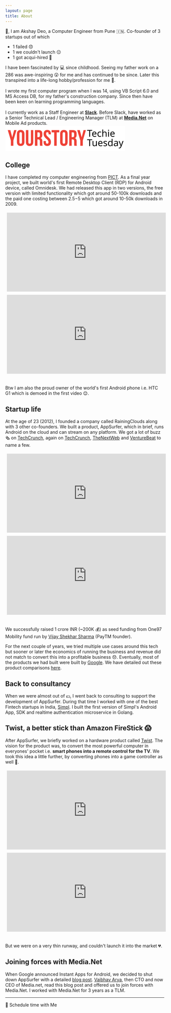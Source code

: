 ```yaml
---
layout: page
title: About
---
```


<div class="container" style="padding:0;">
    <div class="row">
        <div class="col-12">
            👋, I am Akshay Deo, a Computer Engineer from Pune 🇮🇳. Co-founder of 3 startups out of which
            <ul>
            <li>1 failed 😞</li> 
            <li>1 we couldn't launch 😐</li> 
            <li>1 got acqui-hired 🙌</li> 
            </ul>                                              
            I have been fascinated by 💻  since childhood. Seeing my father work on a 286 was awe-inspiring 😲 for me and has continued to be since. Later this transpired into a life-long hobby/profession for me 💼.
            <br/><br/>                        
            I wrote my first computer program when I was 14, using VB Script 6.0 and MS Access DB, for my father's construction company. Since then have been keen on learning programming languages.
            <br/><br/>                        
        </div>
    </div>
</div>
I currently work as a Staff Engineer at <a style="font-weight:bold;" href="https://slack.com">Slack</a>. Before Slack, have worked as a Senior Technical Lead / Engineering Manager (TLM) at <a style="font-weight:bold;" href="https://media.net">Media.Net</a> on Mobile Ad products.
<br/>            
<a href="https://yourstory.com/2015/12/techie-tuesdays-akshay-deo" target="_blank"><img class="rounded mx-auto d-block" src="/public/images/yourstory.svg" height="80px" /></a>

<h2>College</h2>

I have completed my computer engineering from [PICT](https://en.wikipedia.org/wiki/Pune_Institute_of_Computer_Technology). As a final year project, we built world's first Remote Desktop Client (RDP) for Android device, called Omnidesk. We had released this app in two versions, the free version with limited functionality which got around 50-100k downloads and the paid one costing between 2.5$-5$ which got around 10-50k downloads in 2009.

<div class="container">
<div class="row">
<div class="col-sm-12 col-md-6">
<div class="">
<iframe style="display:block;margin:auto;min-height:250px;padding:5px;" width="100%"  src="https://www.youtube.com/embed/TnFzN63JRUE" frameborder="0" allow="accelerometer; autoplay; encrypted-media; gyroscope; picture-in-picture" allowfullscreen></iframe>
</div>
</div>
<div class="col-sm-12 col-md-6">
<div class="">
<iframe style="display:block;margin:auto;min-height:250px;padding:5px;" width="100%"  src="https://www.youtube.com/embed/j5iVAvu9V-g" frameborder="0" allow="accelerometer; autoplay; encrypted-media; gyroscope; picture-in-picture" allowfullscreen></iframe>
</div>
</div>
</div>
</div>
<br/>

Btw I am also the proud owner of the world's first Android phone i.e. HTC G1 which is demoed in the first video 😌.

<h2>Startup life</h2>

At the age of 23 (2012), I founded a company called RainingClouds along with 3 other co-founders. We built a product, AppSurfer, which in brief, runs Android on the cloud and can stream on any platform. We got a lot of buzz 🗞 on [TechCrunch](https://techcrunch.com/2012/10/11/appsurfer-takes-android-apps-to-the-browser-lets-you-embed-them-anywhere/), again on [TechCrunch](https://techcrunch.com/2013/03/21/try-before-you-buy-app-demo-platform-appsurfer-lets-you-test-apps-on-facebook-debuts-an-android-app-of-its-own/), [TheNextWeb](https://thenextweb.com/apps/2012/11/27/try-before-you-buy-appsurfer-lets-d/#.tnw_lJ48mLih) and [VentureBeat](https://venturebeat.com/2013/01/21/appsurfer-adds-tablet-apps-to-web-based-try-before-you-buy-android-app-demos/) to name a few.

<div class="container">
<div class="row">
<div class="col-sm-12 col-md-6">
<div class="">
<iframe style="display:block;margin:auto;min-height:250px;padding:5px;" width="100%"  src="https://www.youtube.com/embed/JqryuQDXge8" frameborder="0" allow="accelerometer; autoplay; encrypted-media; gyroscope; picture-in-picture" allowfullscreen></iframe>
</div>
</div>
<div class="col-sm-12 col-md-6">
<div class="">
<iframe style="display:block;margin:auto;min-height:250px;padding:5px;" width="100%"  src="https://www.youtube.com/embed/BYfpWyvj-r0" frameborder="0" allow="accelerometer; autoplay; encrypted-media; gyroscope; picture-in-picture" allowfullscreen></iframe>
</div>
</div>
</div>
</div>
<br/>

We successfully raised 1 crore INR (~200K 💰) as seed funding from One97 Mobility fund run by [Vijay Shekhar Sharma](https://en.wikipedia.org/wiki/Vijay_Shekhar_Sharma) (PayTM founder).

For the next couple of years, we tried multiple use cases around this tech but sooner or later the economics of running the business and revenue did not match to convert this into a profitable business 😞. Eventually, most of the products we had built were built by [Google](https://google.com). We have detailed out these product comparisons [here](https://blog.appsurfer.com/post/145253504285/appsurfer-bids-adieu).

<h2>Back to consultancy</h2>

When we were almost out of 💵, I went back to consulting to support the development of AppSurfer. During that time I worked with one of the best Fintech startups in India, [Simpl](https://getsimpl.com). I built the first version of Simpl's Android App, SDK and realtime authentication microservice in Golang.

<h2>Twist, a better stick than Amazon FireStick 😱</h2>

After AppSurfer, we briefly worked on a hardware product called [Twist](https://web.archive.org/web/20151030065825/http://www.gettwist.tv/). The vision for the product was, to convert the most powerful computer in everyones' pocket i.e. **smart phones into a remote control for the TV**. We took this idea a little further, by converting phones into a game controller as well 🤩.

<div class="container">
<div class="row">
<div class="col-sm-12 col-md-6">
<iframe style="display:block;margin:auto;min-height:250px;padding:5px;" width="100%" src="https://www.youtube.com/embed/yuCPw8l_kts" frameborder="0" allow="accelerometer; autoplay; encrypted-media; gyroscope; picture-in-picture" allowfullscreen></iframe>
</div>
<div class="col-sm-12 col-md-6">
<iframe width="100%" style="display:block;margin:auto;min-height:250px;padding:5px;"  src="https://www.youtube.com/embed/rRIiOL4-Fho" frameborder="0" allow="accelerometer; autoplay; encrypted-media; gyroscope; picture-in-picture" allowfullscreen></iframe>
</div>
</div>
<br/>
</div>

But we were on a very thin runway, and couldn't launch it into the market 💔.

<h2>Joining forces with Media.Net</h2>

When Google announced Instant Apps for Android, we decided to shut down AppSurfer with a detailed [blog post](https://blog.appsurfer.com/post/145253504285/appsurfer-bids-adieu). [Vaibhav Arya](https://www.linkedin.com/in/vaibhavarya/), then CTO and now CEO of Media.net, read this blog post and offered us to join forces with Media.Net. I worked with Media.Net for 3 years as a TLM.

<hr/>
<!-- Calendly link widget begin -->
<link href="https://assets.calendly.com/assets/external/widget.css" rel="stylesheet">
<script src="https://assets.calendly.com/assets/external/widget.js" type="text/javascript"></script>
<div class="col-12 text-center">
<a class="schedule" onclick="Calendly.initPopupWidget({url: 'https://calendly.com/akshay-deo/hello'});return false;">👋 Schedule time with Me</a>
</div>
<!-- Calendly link widget end -->
